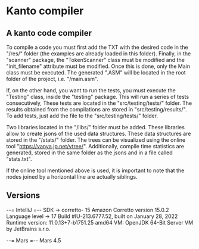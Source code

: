 # Kanto compiler
## A kanto code compiler

To compile a code you must first add the TXT with the desired code in the "/res/" folder (the examples are already loaded in this folder). 
Finally, in the "scanner" package, the "TokenScanner" class must be modified and the "init_filename" attribute must be modified. Once this is done, only the Main class must be executed. 
The generated ".ASM" will be located in the root folder of the project, i.e. "/main.asm".

If, on the other hand, you want to run the tests, you must execute the "Testing" class, inside the "testing" package. This will run a series of tests consecutively, 
These tests are located in the "src/testing/tests/" folder. The results obtained from the compilations are stored in "src/testing/results/". 
To add tests, just add the file to the "src/testing/tests/" folder.

Two libraries located in the "/libs/" folder must be added. These libraries allow to create jsons of the used data structures. 
These data structures are stored in the "/stats/" folder. The trees can be visualized using the online tool "https://vanya.jp.net/vtree/". 
Additionally, compile time statistics are generated, stored in the same folder as the jsons and in a file called "stats.txt".

If the online tool mentioned above is used, it is important to note that the nodes joined by a horizontal line are actually siblings.

## Versions
--= IntelliJ =--
SDK -> corretto- 15 Amazon Corretto version 15.0.2
Language level -> 17
Build #IU-213.6777.52, built on January 28, 2022
Runtime version: 11.0.13+7-b1751.25 amd64
VM: OpenJDK 64-Bit Server VM by JetBrains s.r.o.

--= Mars =--
Mars 4.5